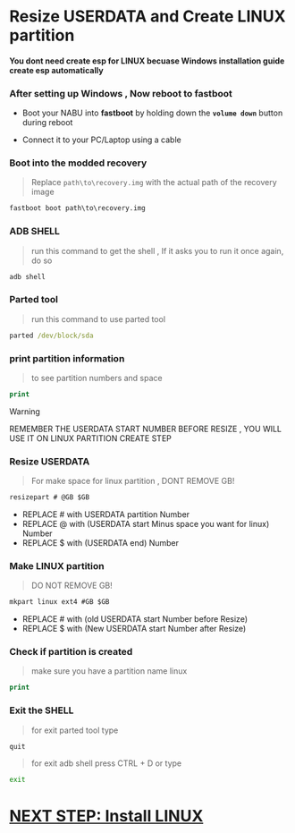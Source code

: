 # Resize USERDATA and Create LINUX partition

#### You dont need create esp for LINUX becuase Windows installation guide create esp automatically

### After setting up Windows , Now reboot to fastboot
- Boot your NABU into **fastboot** by holding down the **`volume down`** button during reboot

- Connect it to your PC/Laptop using a cable

### Boot into the modded recovery
> Replace `path\to\recovery.img` with the actual path of the recovery image
```cmd
fastboot boot path\to\recovery.img
```

### ADB SHELL
> run this command to get the shell , If it asks you to run it once again, do so
```cmd
adb shell
```

### Parted tool
> run this command to use parted tool
```cmd
parted /dev/block/sda
```

### print partition information
> to see partition numbers and space
```cmd
print
```

>[!WARNING]
>REMEMBER THE USERDATA START NUMBER BEFORE RESIZE , YOU WILL USE IT ON LINUX PARTITION CREATE STEP

### Resize USERDATA
> For make space for linux partition , DONT REMOVE GB!
```cmd
resizepart # @GB $GB
```
- REPLACE # with USERDATA partition Number
- REPLACE @ with (USERDATA start Minus space you want for linux) Number
- REPLACE $ with (USERDATA end) Number

### Make LINUX partition
> DO NOT REMOVE GB!
```cmd
mkpart linux ext4 #GB $GB
```
- REPLACE # with (old USERDATA start Number before Resize)
- REPLACE $ with (New USERDATA start Number after Resize)

### Check if partition is created
> make sure you have a partition name linux
```cmd
print
```

### Exit the SHELL
> for exit parted tool type
```cmd
quit
```
> for exit adb shell press CTRL + D or type
```cmd
exit
```

# [NEXT STEP: Install LINUX](/guide/Install-LINUX.md)
